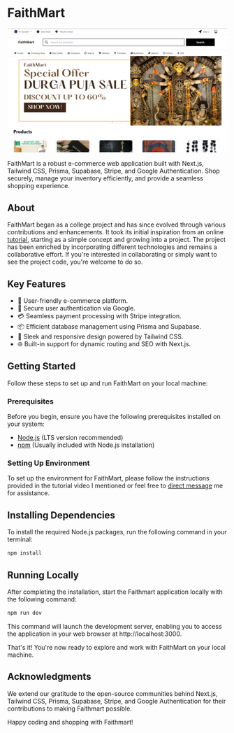 # FaithMart

![FaithMart](faithmart.png)

FaithMart is a robust e-commerce web application built with Next.js, Tailwind CSS, Prisma, Supabase, Stripe, and Google Authentication. Shop securely, manage your inventory efficiently, and provide a seamless shopping experience.

## About

FaithMart began as a college project and has since evolved through various contributions and enhancements. It took its initial inspiration from an online [tutorial](https://www.youtube.com/watch?v=LtPYuFhYf1w), starting as a simple concept and growing into a project. The project has been enriched by incorporating different technologies and remains a collaborative effort. If you're interested in collaborating or simply want to see the project code, you're welcome to do so.


## Key Features

- 🛒 User-friendly e-commerce platform.
- 🔐 Secure user authentication via Google.
- 💳 Seamless payment processing with Stripe integration.
- 📦 Efficient database management using Prisma and Supabase.
- 🎨 Sleek and responsive design powered by Tailwind CSS.
- 🌐 Built-in support for dynamic routing and SEO with Next.js.

## Getting Started

Follow these steps to set up and run FaithMart on your local machine:

### Prerequisites

Before you begin, ensure you have the following prerequisites installed on your system:

- [Node.js](https://nodejs.org/) (LTS version recommended)
- [npm](https://www.npmjs.com/) (Usually included with Node.js installation)

### Setting Up Environment

To set up the environment for FaithMart, please follow the instructions provided in the tutorial video I mentioned or feel free to [direct message](https://www.linkedin.com/in/thesupersaurabh/) me for assistance.


## Installing Dependencies

To install the required Node.js packages, run the following command in your terminal:

```bash
npm install
```
## Running Locally

After completing the installation, start the Faithmart application locally with the following command:

```bash
npm run dev
```
This command will launch the development server, enabling you to access the application in your web browser at http://localhost:3000.

That's it! You're now ready to explore and work with FaithMart on your local machine.

## Acknowledgments

We extend our gratitude to the open-source communities behind Next.js, Tailwind CSS, Prisma, Supabase, Stripe, and Google Authentication for their contributions to making Faithmart possible.

Happy coding and shopping with Faithmart!
